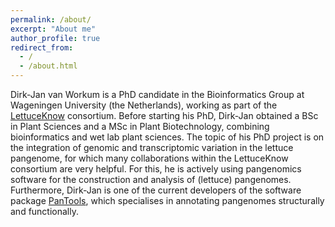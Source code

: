 ```yaml
---
permalink: /about/
excerpt: "About me"
author_profile: true
redirect_from: 
  - /
  - /about.html
---
```


Dirk-Jan van Workum is a PhD candidate in the Bioinformatics Group at Wageningen University (the Netherlands), working as part of the [LettuceKnow](https://lettuceknow.nl/) consortium.
Before starting his PhD, Dirk-Jan obtained a BSc in Plant Sciences and a MSc in Plant Biotechnology, combining bioinformatics and wet lab plant sciences.
The topic of his PhD project is on the integration of genomic and transcriptomic variation in the lettuce pangenome, for which many collaborations within the LettuceKnow consortium are very helpful.
For this, he is actively using pangenomics software for the construction and analysis of (lettuce) pangenomes.
Furthermore, Dirk-Jan is one of the current developers of the software package [PanTools](https://git.wur.nl/bioinformatics/pantools), which specialises in annotating pangenomes structurally and functionally.

